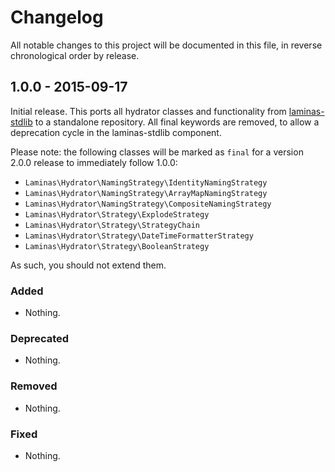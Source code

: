 # Changelog

All notable changes to this project will be documented in this file, in reverse chronological order by release.

## 1.0.0 - 2015-09-17

Initial release. This ports all hydrator classes and functionality from
[laminas-stdlib](https://github.com/laminas/laminas-stdlib) to a standalone
repository. All final keywords are removed, to allow a deprecation cycle in the
laminas-stdlib component.

Please note: the following classes will be marked as `final` for a version 2.0.0
release to immediately follow 1.0.0:

- `Laminas\Hydrator\NamingStrategy\IdentityNamingStrategy`
- `Laminas\Hydrator\NamingStrategy\ArrayMapNamingStrategy`
- `Laminas\Hydrator\NamingStrategy\CompositeNamingStrategy`
- `Laminas\Hydrator\Strategy\ExplodeStrategy`
- `Laminas\Hydrator\Strategy\StrategyChain`
- `Laminas\Hydrator\Strategy\DateTimeFormatterStrategy`
- `Laminas\Hydrator\Strategy\BooleanStrategy`

As such, you should not extend them.

### Added

- Nothing.

### Deprecated

- Nothing.

### Removed

- Nothing.

### Fixed

- Nothing.
